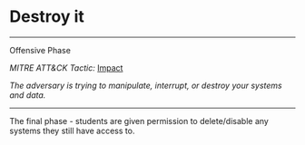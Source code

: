 # Destroy it 

---
Offensive Phase

*MITRE ATT&CK Tactic:* [Impact](https://attack.mitre.org/tactics/TA0040/)

*The adversary is trying to manipulate, interrupt, or destroy your systems and data.*

---

The final phase - students are given permission to delete/disable any systems they still have access to.

